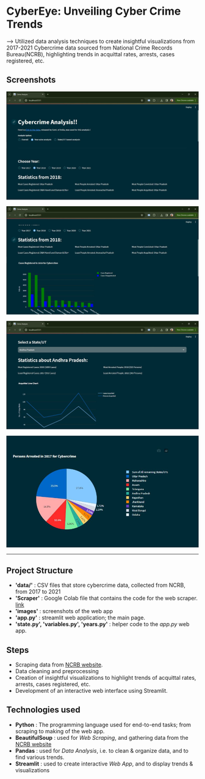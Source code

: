 # CyberEye: Unveiling Cyber Crime Trends
--> Utilized data analysis techniques to create insightful visualizations from 2017-2021 Cybercrime data sourced from National Crime Records Bureau(NCRB), highlighting trends in acquittal rates, arrests, cases registered, etc.

## Screenshots
![img](images/pic2.JPG)

![img](images/pic3.JPG)

![img](images/pic1.JPG)

![img](images/pic5.JPG)

---
## Project Structure
- **'data/'** : CSV files that store cybercrime data, collected from NCRB, from 2017 to 2021
- **'Scraper'** : Google Colab file that contains the code for the web scraper. [link](https://colab.research.google.com/drive/1SBmBehg6YMJuS-XGfIz9FBo6Gpk_zB3O?authuser=4#scrollTo=SEBuN6SHxJJ8)
- **'images'** : screenshots of the web app
- **'app.py'** : streamlit web application; the main page.
- **'state.py', 'variables.py', 'years.py'** : helper code to the *app.py* web app.

## Steps
- Scraping data from [NCRB website](https://www.pib.gov.in/PressReleseDetailm.aspx?PRID=1883066).
- Data cleaning and preprocessing
- Creation of insightful visualizations to highlight trends of acquittal rates, arrests, cases registered, etc.
- Development of an interactive web interface using Streamlit.

## Technologies used
- **Python** : The programming language used for end-to-end tasks; from scraping to making of the web app.
- **BeautifulSoup** : used for *Web Scraping*, and gathering data from the [NCRB website](https://www.pib.gov.in/PressReleseDetailm.aspx?PRID=1883066)
- **Pandas** : used for *Data Analysis*, i.e. to clean & organize data, and to find various trends.
- **Streamlit** : used to create interactive *Web App*, and to display trends & visualizations
